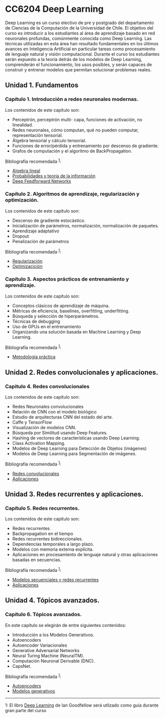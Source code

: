 # CC6204 Deep Learning

Deep Learning es un curso electivo de pre y postgrado del departamento de Ciencias de la Computación de la Universidad de Chile. El objetivo del curso es introducir a los estudiantes al área de aprendizaje basado en red neuronales profundas, comúnmente conocida como Deep Learning. Las técnicas utilizadas en esta área han resultado fundamentales en los últimos avances en Inteligencia Artificial en particular tareas como procesamiento de lenguaje natural y visión computacional. Durante el curso los estudiantes serán expuesto a la teoría detrás de los modelos de Deep Learning, comprenderán el funcionamiento, los usos posibles, y serán capaces de construir y entrenar modelos que permitan solucionar problemas reales.

## Unidad 1. Fundamentos

### Capítulo 1. Introducción a redes neuronales modernas. 

Los contenidos de este capítulo son:

* Perceptrón, perceptrón multi- capa, funciones de activación, no linealidad.
* Redes neuronales, cómo computan, qué no pueden computar, representación tensorial. 
* Álgebra tensorial y cálculo tensorial. 
* Funciones de error/pérdida y entrenamiento por descenso de gradiente. 
* Grafos de computación y el algoritmo de BackPropagation.

Bibliografía recomendada <sup>[1](#DeepLearningBook)</sup>:

* [Algebra lineal](http://www.deeplearningbook.org/contents/part_basics.html)
* [Probabilidades y teoría de la información](http://www.deeplearningbook.org/contents/prob.html)
* [Deep Feedforward Networks](http://www.deeplearningbook.org/contents/mlp.html)

### Capítulo 2. Algoritmos de aprendizaje, regularización y optimización.

Los contenidos de este capítulo son:

* Descenso de gradiente estocástico. 
* Inicialización de parámetros, normalización, normalización de paquetes. 
* Aprendizaje adaptativo 
* Dropout 
* Penalización de parámetros

Bibliografía recomendada <sup>[1](#DeepLearningBook)</sup>:

* [Regularización](http://www.deeplearningbook.org/contents/regularization.html)
* [Optimizacición](http://www.deeplearningbook.org/contents/optimization.html)

### Capítulo 3. Aspectos prácticos de entrenamiento y aprendizaje.

Los contenidos de este capítulo son:

* Conceptos clásicos de aprendizaje de máquina. 
* Métricas de eficiencia, baselines, overfitting, underfitting. 
* Búsqueda y selección de hiperparámetros. 
* Técnicas de debugging 
* Uso de GPUs en el entrenamiento 
* Organizando una solución basada en Machine Learning y Deep Learning.

Bibliografía recomendada <sup>[1](#DeepLearningBook)</sup>:

* [Metodología práctica](http://www.deeplearningbook.org/contents/guidelines.html)

## Unidad 2. Redes convolucionales y aplicaciones.

### Capitulo 4. Redes convolucionales

Los contenidos de este capítulo son:

* Redes Neuronales convolucionales 
* Relación de CNN con el modelo biológico 
* Estudio de arquitecturas CNN del estado del arte. 
* Caffe y TensorFlow 
* Visualización de modelos CNN. 
* Búsqueda por Similitud usando Deep Features. 
* Hashing de vectores de características usando Deep Learning. 
* Class Activation Mapping. 
* Modelos de Deep Learning para Detección de Objetos (imágenes) 
* Modelos de Deep Learning para Segmentación de imágenes.

Bibliografía recomendada <sup>[1](#DeepLearningBook)</sup>:

* [Redes convolucionales](http://www.deeplearningbook.org/contents/convnets.html)
* [Aplicaciones](http://www.deeplearningbook.org/contents/applications.html)


## Unidad 3. Redes recurrentes y aplicaciones.

### Capítulo 5. Redes recurrentes.

Los contenidos de este capítulo son:

* Redes recurrentes 
* Backpropagation en el tiempo 
* Redes recurrentes bidireccionales. 
* Dependencias temporales a largo plazo. 
* Modelos con memoria externa explícita. 
* Aplicaciones en procesamiento de lenguaje natural y otras aplicaciones basadas en secuencias.

Bibliografía recomendada <sup>[1](#DeepLearningBook)</sup>:

* [Modelos secuenciales y redes recurrentes](http://www.deeplearningbook.org/contents/rnn.html)
* [Aplicaciones](http://www.deeplearningbook.org/contents/applications.html)

## Unidad 4. Tópicos avanzados.

### Capítulo 6. Tópicos avanzados.

En este capítulo se elegirán de entre siguientes contenidos:

* Introducción a los Modelos Generativos.
* Autoencoders
* Autoencoder Variacionales
* Generative Adversarial Networks
* Neural Turing Machine (NeuralTM).
* Computación Neuronal Derivable (DNC).
* CapsNet.

Bibliografía recomendada <sup>[1](#DeepLearningBook)</sup>:

* [Autoencoders](http://www.deeplearningbook.org/contents/autoencoders.html)
* [Modelos generativos](www.deeplearningbook.org/contents/generative_models.html)

---



<a name="DeepLearningBook">1</a>: El libro [Deep Learning](http://www.deeplearningbook.org/) de Ian Goodfellow será utilzado como guia durante gran parte del curso
